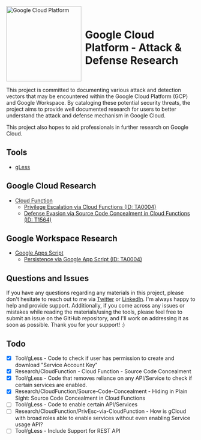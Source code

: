 <div style="display: inline-flex; align-items: center;">
    <img src="https://logos-world.net/wp-content/uploads/2021/02/Google-Cloud-Emblem.png" alt="Google Cloud Platform" width="200" height="auto">
    <h1 style="margin-left: 10px;">Google Cloud Platform - Attack & Defense Research</h1>
</div>


This project is committed to documenting various attack and detection vectors that may be encountered within the Google Cloud Platform (GCP) and Google Workspace. By cataloging these potential security threats, the project aims to provide well documented research for users to better understand the attack and defense mechanism in Google Cloud. 

This project also hopes to aid professionals in further research on Google Cloud.

## Tools
- [gLess](https://github.com/anrbn/gLess)

## Google Cloud Research
- [Cloud Function](https://github.com/anrbn/GCP-Attack-Defense/tree/main/CloudFunction)
    - [Privilege Escalation via Cloud Functions (ID: TA0004)](https://github.com/anrbn/GCP-Attack-Defense/blob/main/research/Google%20Cloud/Cloud%20Function/PrivEsc-via-CloudFunction.md)
    - [Defense Evasion via Source Code Concealment in Cloud Functions (ID: T1564)](https://github.com/anrbn/GCP-Attack-Defense/blob/main/research/Google%20Cloud/Cloud%20Function/DefEvn-via-Source-Code-Concealment.md)

## Google Workspace Research
- [Google Apps Script](https://github.com/anrbn/GCP-Attack-Defense/tree/main/CloudFunction)
    - [Persistence via Google App Script (ID: TA0004)](https://github.com/anrbn/GCP-Attack-Defense/blob/main/research/Google%20Cloud/Cloud%20Function/PrivEsc-via-CloudFunction.md)

## Questions and Issues
If you have any questions regarding any materials in this project, please don't hesitate to reach out to me via [Twitter](https://twitter.com/corvuscr0w) or [LinkedIn](https://www.linkedin.com/in/anrbnds/). I'm always happy to help and provide support. Additionally, if you come across any issues or mistakes while reading the materials/using the tools, please feel free to submit an issue on the GitHub repository, and I'll work on addressing it as soon as possible. Thank you for your support! :)

## Todo 
- [x] Tool/gLess - Code to check if user has permission to create and download "Service Account Key"
- [x] Research/CloudFunction - Cloud Function - Source Code Concealment
- [x] Tool/gLess - Code that removes reliance on any API/Service to check if certain services are enabled.
- [x] Research/CloudFunction/Source-Code-Concealment - Hiding in Plain Sight: Source Code Concealment in Cloud Functions
- [ ] Tool/gLess - Code to enable certain API/Services
- [ ] Research/CloudFunction/PrivEsc-via-CloudFunction - How is gCloud with broad roles able to enable services without even enabling Service usage API?
- [ ] Tool/gLess - Include Support for REST API 
